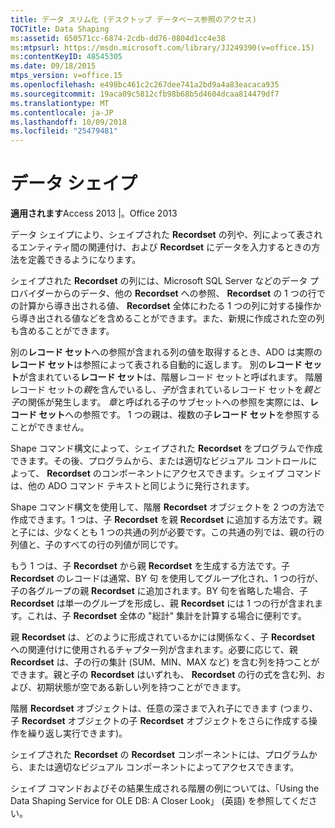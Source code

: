 ```yaml
---
title: データ スリム化 (デスクトップ データベース参照のアクセス)
TOCTitle: Data Shaping
ms:assetid: 650571cc-6874-2cdb-dd76-0804d1cc4e38
ms:mtpsurl: https://msdn.microsoft.com/library/JJ249390(v=office.15)
ms:contentKeyID: 48545305
ms.date: 09/18/2015
mtps_version: v=office.15
ms.openlocfilehash: e498bc461c2c267dee741a2bd9a4a83eacaca935
ms.sourcegitcommit: 19aca09c5812cfb98b68b5d4604dcaa814479df7
ms.translationtype: MT
ms.contentlocale: ja-JP
ms.lasthandoff: 10/09/2018
ms.locfileid: "25479481"
---
```

# <a name="data-shaping"></a>データ シェイプ


**適用されます**Access 2013 |。Office 2013

データ シェイプにより、シェイプされた **Recordset** の列や、列によって表されるエンティティ間の関連付け、および **Recordset** にデータを入力するときの方法を定義できるようになります。

シェイプされた **Recordset** の列には、Microsoft SQL Server などのデータ プロバイダーからのデータ、他の **Recordset** への参照、 **Recordset** の 1 つの行での計算から導き出される値、 **Recordset** 全体にわたる 1 つの列に対する操作から導き出される値などを含めることができます。また、新規に作成された空の列も含めることができます。

別の**レコード セット**への参照が含まれる列の値を取得するとき、ADO は実際の**レコード セット**は参照によって表される自動的に返します。 別の**レコード セット**が含まれている**レコード セット**は、階層レコード セットと呼ばれます。 階層レコード セットの*親*を含んでいるし、*子*が含まれているレコード セットを*親と子*の関係が発生します。 *章*と呼ばれる子のサブセットへの参照を実際には、**レコード セット**への参照です。 1 つの親は、複数の子**レコード セット**を参照することができません。

Shape コマンド構文によって、シェイプされた **Recordset** をプログラムで作成できます。その後、プログラムから、または適切なビジュアル コントロールによって、 **Recordset** のコンポーネントにアクセスできます。シェイプ コマンドは、他の ADO コマンド テキストと同じように発行されます。

Shape コマンド構文を使用して、階層 **Recordset** オブジェクトを 2 つの方法で作成できます。1 つは、子 **Recordset** を親 **Recordset** に追加する方法です。親と子には、少なくとも 1 つの共通の列が必要です。この共通の列では、親の行の列値と、子のすべての行の列値が同じです。

もう 1 つは、子 **Recordset** から親 **Recordset** を生成する方法です。子 **Recordset** のレコードは通常、BY 句 を使用してグループ化され、1 つの行が、子の各グループの親 **Recordset** に追加されます。BY 句を省略した場合、子 **Recordset** は単一のグループを形成し、親 **Recordset** には 1 つの行が含まれます。これは、子 **Recordset** 全体の "総計" 集計を計算する場合に便利です。

親 **Recordset** は、どのように形成されているかには関係なく、子 **Recordset** への関連付けに使用されるチャプター列が含まれます。必要に応じて、親 **Recordset** は、子の行の集計 (SUM、MIN、MAX など) を含む列を持つことができます。親と子の **Recordset** はいずれも、 **Recordset** の行の式を含む列、および、初期状態が空である新しい列を持つことができます。

階層 **Recordset** オブジェクトは、任意の深さまで入れ子にできます (つまり、子 **Recordset** オブジェクトの子 **Recordset** オブジェクトをさらに作成する操作を繰り返し実行できます)。

シェイプされた **Recordset** の **Recordset** コンポーネントには、プログラムから、または適切なビジュアル コンポーネントによってアクセスできます。

シェイプ コマンドおよびその結果生成される階層の例については、「Using the Data Shaping Service for OLE DB: A Closer Look」 (英語) を参照してください。

